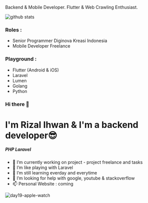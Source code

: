 Backend & Mobile Developer. Flutter & Web Crawling Enthusiast.

![github stats](https://github-readme-stats.vercel.app/api?username=yusriltakeuchi&show_icons=true)

### Roles :
- Senior Programmer Diginova Kreasi Indonesia
- Mobile Developer Freelance

### Playground :
- Flutter (Android & iOS)
- Laravel
- Lumen
- Golang
- Python

### Hi there 👋

# I'm Rizal Ihwan & I'm a backend developer😎
##### PHP Laravel

- 🔭 I’m currently working on project - project freelance and tasks
- 🌱 I’m like playing with Laravel
- 👯 I’m still learning everday and everytime
- 🤔 I’m looking for help with google, youtube & stackoverflow
- 📫 Personal Website : coming

![day19-apple-watch](https://user-images.githubusercontent.com/55536560/100047311-b8eb1500-2e44-11eb-92f5-0597048cd4c2.png)



